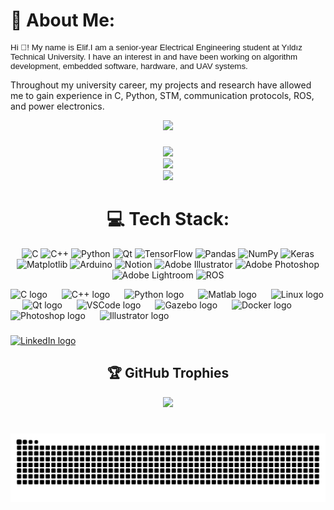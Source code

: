 # 💫 About Me:
<p style="font-family: Helvetica, sans-serif; font-size: 10pt; text-align: left;">
  Hi 👋! My name is Elif.I am a senior-year Electrical Engineering student at Yıldız Technical University. I have an interest in and have been working on algorithm development, embedded software, hardware, and UAV systems.<br>

  Throughout my university career, my projects and research have allowed me to gain experience in C, Python, STM, communication protocols, ROS, and power electronics.



<div align="center">
  <img src="https://media.giphy.com/media/kspVl6FzbdblOMKRmM/giphy.gif" />


###

<div align="center">

  ![](https://github-readme-stats.vercel.app/api?username=Meczup07&theme=blue-green&hide_border=false&include_all_commits=true&count_private=true)<br/>
  ![](https://github-readme-streak-stats.herokuapp.com/?user=Meczup07&theme=blue-green&hide_border=false)<br/>
  ![](https://github-readme-stats.vercel.app/api/top-langs/?username=Meczup07&theme=blue-green&hide_border=false&include_all_commits=true&count_private=true&layout=compact)
  ###


# 💻 Tech Stack:
![C](https://img.shields.io/badge/c-%2300599C.svg?style=flat&logo=c&logoColor=white) ![C++](https://img.shields.io/badge/c++-%2300599C.svg?style=flat&logo=c%2B%2B&logoColor=white) ![Python](https://img.shields.io/badge/python-3670A0?style=flat&logo=python&logoColor=ffdd54) ![Qt](https://img.shields.io/badge/Qt-%23217346.svg?style=flat&logo=Qt&logoColor=white) ![TensorFlow](https://img.shields.io/badge/TensorFlow-%23FF6F00.svg?style=flat&logo=TensorFlow&logoColor=white) ![Pandas](https://img.shields.io/badge/pandas-%23150458.svg?style=flat&logo=pandas&logoColor=white) ![NumPy](https://img.shields.io/badge/numpy-%23013243.svg?style=flat&logo=numpy&logoColor=white) ![Keras](https://img.shields.io/badge/Keras-%23D00000.svg?style=flat&logo=Keras&logoColor=white) ![Matplotlib](https://img.shields.io/badge/Matplotlib-%23ffffff.svg?style=flat&logo=Matplotlib&logoColor=black) ![Arduino](https://img.shields.io/badge/-Arduino-00979D?style=flat&logo=Arduino&logoColor=white) ![Notion](https://img.shields.io/badge/Notion-%23000000.svg?style=flat&logo=notion&logoColor=white) ![Adobe Illustrator](https://img.shields.io/badge/adobe%20illustrator-%23FF9A00.svg?style=flat&logo=adobe%20illustrator&logoColor=white) ![Adobe Photoshop](https://img.shields.io/badge/adobe%20photoshop-%2331A8FF.svg?style=flat&logo=adobe%20photoshop&logoColor=white) ![Adobe Lightroom](https://img.shields.io/badge/Adobe%20Lightroom-31A8FF.svg?style=flat&logo=Adobe%20Lightroom&logoColor=white) ![ROS](https://img.shields.io/badge/ros-%230A0FF9.svg?style=flat&logo=ros&logoColor=white)

<div align="left">
  <img src="https://cdn.jsdelivr.net/gh/devicons/devicon/icons/c/c-original.svg" height="40" alt="C logo" />
  <img width="15" />
  <img src="https://cdn.jsdelivr.net/gh/devicons/devicon/icons/cplusplus/cplusplus-original.svg" height="40" alt="C++ logo" />
  <img width="15" />
  <img src="https://cdn.jsdelivr.net/gh/devicons/devicon/icons/python/python-original.svg" height="40" alt="Python logo" />
  <img width="15" />
  <img src="https://cdn.jsdelivr.net/gh/devicons/devicon/icons/matlab/matlab-original.svg" height="40" alt="Matlab logo" />
  <img width="15" />
  <img src="https://cdn.jsdelivr.net/gh/devicons/devicon/icons/linux/linux-original.svg" height="40" alt="Linux logo" />
  <img width="15" />
  <img src="https://cdn.jsdelivr.net/gh/devicons/devicon/icons/qt/qt-original.svg" height="40" alt="Qt logo" />
  <img width="15" />
  <img src="https://cdn.jsdelivr.net/gh/devicons/devicon/icons/vscode/vscode-original.svg" height="40" alt="VSCode logo" />
  <img width="15" />
  <img src="https://cdn.jsdelivr.net/gh/devicons/devicon/icons/gazebo/gazebo-original.svg" height="40" alt="Gazebo logo" />
  <img width="15" />
  <img src="https://cdn.jsdelivr.net/gh/devicons/devicon/icons/docker/docker-original.svg" height="40" alt="Docker logo" />
  <img width="15" />
  <img src="https://cdn.jsdelivr.net/gh/devicons/devicon/icons/photoshop/photoshop-plain.svg" height="40" alt="Photoshop logo" />
  <img width="15" />
  <img src="https://cdn.jsdelivr.net/gh/devicons/devicon/icons/illustrator/illustrator-plain.svg" height="40" alt="Illustrator logo" />
</div>

###

<div align="left" style="margin-top: 20px;">
  <a href="https://www.linkedin.com/in/elifyücel" target="_blank">
    <img src="https://img.shields.io/static/v1?message=LinkedIn&logo=linkedin&label=&color=0077B5&logoColor=white&labelColor=&style=for-the-badge" height="35" alt="LinkedIn logo" />
  </a>
</div>

## 🏆 GitHub Trophies
![](https://github-profile-trophy.vercel.app/?username=Meczup07&theme=tokyonight&no-frame=false&no-bg=true&margin-w=4)

###
<br clear="both">

<img src="https://raw.githubusercontent.com/Meczup07/Meczup07/output/snake.svg" alt="Snake animation" />
